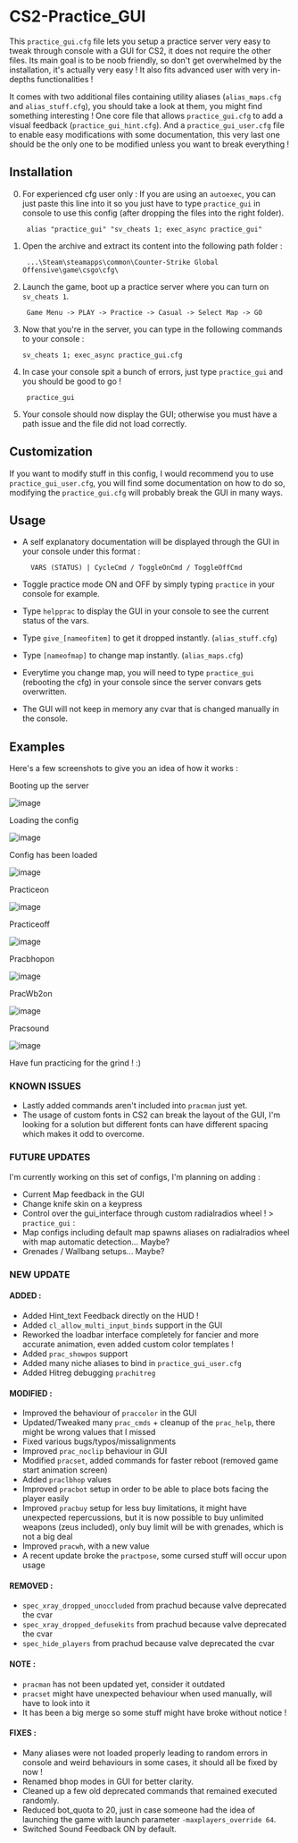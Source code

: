 # CS2-Practice_GUI
This `practice_gui.cfg` file lets you setup a practice server very easy to tweak through console with a GUI for CS2, it does not require the other files.
Its main goal is to be noob friendly, so don't get overwhelmed by the installation, it's actually very easy !
It also fits advanced user with very in-depths functionalities !

It comes with two additional files containing utility aliases (`alias_maps.cfg` and `alias_stuff.cfg`), you should take a look at them, you might find something interesting !
One core file that allows `practice_gui.cfg` to add a visual feedback (`practice_gui_hint.cfg`).
And a `practice_gui_user.cfg` file to enable easy modifications with some documentation, this very last one should be the only one to be modified unless you want to break everything !

## Installation
0. For experienced cfg user only : If you are using an `autoexec`, you can just paste this line into it so you just have to type `practice_gui` in console to use this config (after dropping the files into the right folder).

        alias "practice_gui" "sv_cheats 1; exec_async practice_gui"


1. Open the archive and extract its content into the following path folder :

        ...\Steam\steamapps\common\Counter-Strike Global Offensive\game\csgo\cfg\

2. Launch the game, boot up a practice server where you can turn on `sv_cheats 1`.

        Game Menu -> PLAY -> Practice -> Casual -> Select Map -> GO

3.  Now that you're in the server, you can type in the following commands to your console :

        sv_cheats 1; exec_async practice_gui.cfg

4. In case your console spit a bunch of errors, just type `practice_gui` and you should be good to go !

        practice_gui

5. Your console should now display the GUI; otherwise you must have a path issue and the file did not load correctly.

## Customization
If you want to modify stuff in this config, I would recommend you to use `practice_gui_user.cfg`, you will find some documentation on how to do so, modifying the `practice_gui.cfg` will probably break the GUI in many ways.

## Usage
- A self explanatory documentation will be displayed through the GUI in your console under this format :
  
        VARS (STATUS) | CycleCmd / ToggleOnCmd / ToggleOffCmd

- Toggle practice mode ON and OFF by simply typing `practice` in your console for example.

- Type `helpprac` to display the GUI in your console to see the current status of the vars.

- Type `give_[nameofitem]` to get it dropped instantly. (`alias_stuff.cfg`)
- Type `[nameofmap]` to change map instantly. (`alias_maps.cfg`)

- Everytime you change map, you will need to type `practice_gui` (rebooting the cfg) in your console since the server convars gets overwritten.
- The GUI will not keep in memory any cvar that is changed manually in the console.

## Examples
Here's a few screenshots to give you an idea of how it works :

Booting up the server

![image](https://github.com/sneakybikimeh/CS2-Practice_GUI/assets/151694137/f9fa6812-6a92-499e-b64c-d136feebe905)

Loading the config

![image](https://github.com/sneakybikimeh/CS2-Practice_GUI/assets/151694137/361ab487-9ff1-427c-b648-8c9c422c9681)

Config has been loaded

![image](https://github.com/sneakybikimeh/CS2-Practice_GUI/assets/151694137/de5d67f2-cba5-4304-843b-2fd7a0b0e324)

Practiceon

![image](https://github.com/sneakybikimeh/CS2-Practice_GUI/assets/151694137/ce51ac99-a862-407d-a29c-6691248d978f)

Practiceoff

![image](https://github.com/sneakybikimeh/CS2-Practice_GUI/assets/151694137/bdaadc34-aa8d-485f-97bb-4b2b463eaa3c)

Pracbhopon

![image](https://github.com/sneakybikimeh/CS2-Practice_GUI/assets/151694137/2edc5d85-30dc-4e55-b95b-55b2446a21bc)

PracWb2on

![image](https://github.com/sneakybikimeh/CS2-Practice_GUI/assets/151694137/b5c50e8c-e42f-4b16-97f5-123f8184e9ad)

Pracsound

![image](https://github.com/sneakybikimeh/CS2-Practice_GUI/assets/151694137/db43fa95-deda-48ec-9944-93cda5aff873)


Have fun practicing for the grind ! :)


### KNOWN ISSUES
- Lastly added commands aren't included into `pracman` just yet.
- The usage of custom fonts in CS2 can break the layout of the GUI, I'm looking for a solution but different fonts can have different spacing which makes it odd to overcome. 


### FUTURE UPDATES
I'm currently working on this set of configs, I'm planning on adding :
- Current Map feedback in the GUI
- Change knife skin on a keypress
- Control over the gui_interface through custom radialradios wheel ! > `practice_gui` :
- Map configs including default map spawns aliases on radialradios wheel with map automatic detection... Maybe?
- Grenades / Wallbang setups... Maybe?

### NEW UPDATE

#### ADDED :
- Added Hint_text Feedback directly on the HUD ! 
- Added `cl_allow_multi_input_binds` support in the GUI
- Reworked the loadbar interface completely for fancier and more accurate animation, even added custom color templates !
- Added `prac_showpos` support
- Added many niche aliases to bind in `practice_gui_user.cfg` 
- Added Hitreg debugging `prachitreg`

#### MODIFIED :
- Improved the behaviour of `praccolor` in the GUI
- Updated/Tweaked many `prac_cmds` + cleanup of the `prac_help`, there might be wrong values that I missed
- Fixed various bugs/typos/missalignments
- Improved `prac_noclip` behaviour in GUI
- Modified `pracset`, added commands for faster reboot (removed game start animation screen)
- Added `praclbhop` values
- Improved `pracbot` setup in order to be able to place bots facing the player easily
- Improved `pracbuy` setup for less buy limitations, it might have unexpected repercussions, but it is now possible to buy unlimited weapons (zeus included), only buy limit will be with grenades, which is not a big deal
- Improved `pracwh`, with a new value
- A recent update broke the `practpose`, some cursed stuff will occur upon usage

#### REMOVED :
- `spec_xray_dropped_unoccluded` from prachud because valve deprecated the cvar
- `spec_xray_dropped_defusekits` from prachud because valve deprecated the cvar
- `spec_hide_players` from prachud because valve deprecated the cvar

#### NOTE :
- `pracman` has not been updated yet, consider it outdated
- `pracset` might have unexpected behaviour when used manually, will have to look into it
- It has been a big merge so some stuff might have broke without notice !

#### FIXES :
- Many aliases were not loaded properly leading to random errors in console and weird behaviours in some cases, it should all be fixed by now !
- Renamed bhop modes in GUI for better clarity.
- Cleaned up a few old deprecated commands that remained executed randomly.
- Reduced bot_quota to 20, just in case someone had the idea of launching the game with launch parameter `-maxplayers_override 64`.
- Switched Sound Feedback ON by default.
